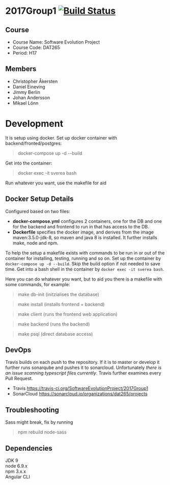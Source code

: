 # 2017Group1 [![Build Status](https://travis-ci.org/SoftwareEvolutionProject/2017Group1.svg?branch=develop)](https://travis-ci.org/SoftwareEvolutionProject/2017Group1)
## Course
- Course Name: Software Evolution Project
- Course Code: DAT265
- Period: H17
## Members
- Christopher Åkersten
- Daniel Eineving
- Jimmy Berlin
- Johan Andersson
- Mikael Lönn

# Development
It is setup using docker. Set up docker container with backend/fronted/postgres:
> docker-compose up -d --build

Get into the container:
> docker exec -it sverea bash

Run whatever you want, use the makefile for aid

## Docker Setup Details
Configured based on two files:
- **docker-compose.yml** configures 2 containers, one for the DB and one for the backend and frontend to run in that has access to the DB. 
- **Dockerfile** specifies the docker image, and derives from the image maven:3.5.0-jdk-8, so maven and java 8 is installed. It further installs make, node and npm.

To help the setup a makefile exists with commands to be run in or out of the container for installing, testing, running and so on. Set up the container by `docker-compose up -d --build`. Skip the build option if not needed to save time. Get into a bash shell in the container by `docker exec -it sverea bash`.

Here you can do whatever you want, but to aid you there is a makefile with some commands, for example:
> make db-init   (initzialises the database)

> make install   (installs frontend + backend)

> make client    (runs the frontend web application)

> make backend   (runs the backend)

> make psql      (direct database access)

## DevOps

Travis builds on each push to the repository. If it is to master or develop it further runs sonarqube and pushes it to sonarcloud. Unfortunately _there is an issue scanning typescript files currently_.  Travis further examines every Pull Request.

- Travis https://travis-ci.org/SoftwareEvolutionProject/2017Group1 
- SonarCloud https://sonarcloud.io/organizations/dat265/projects


## Troubleshooting

Sass might break, fix by running
> npm rebuild node-sass


 ## Dependencies
 JDK 9  
 node 6.9.x  
 npm 3.x.x  
 Angular CLI  
